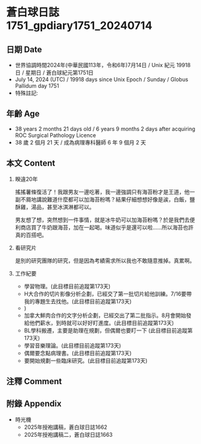 [_metadata_:encoding]: - "utf-8"
[_metadata_:language]: - "zh-Hant-TW"
[_metadata_:fileformat]: - "markdown"
[_metadata_:MIME_type]: - "text/plain"
[_metadata_:markdown_version]: - "commonmark version 0.30"
[_metadata_:markdown_spec]: - "https://spec.commonmark.org/0.30/"

# 蒼白球日誌1751_gpdiary1751_20240714 #

## 日期 Date ##

* 世界協調時間2024年(中華民國113年，令和6年)7月14日 / Unix 紀元 19918 日 / 星期日 / 蒼白球紀元第1751日
* July 14, 2024 (UTC) / 19918 days since Unix Epoch / Sunday / Globus Pallidum day 1751
* 特殊註記:

## 年齡 Age ##

* 38 years 2 months 21 days old / 6 years 9 months 2 days after acquiring ROC Surgical Pathology Licence
* 38 歲 2 個月 21 天 / 成為病理專科醫師 6 年 9 個月 2 天

## 本文 Content ##

1. 睽違20年

    搖搖薯條復活了！我跟男友一邊吃著，我一邊強調只有海苔粉才是王道，他一副不屑地講說難道什麼都可以加海苔粉嗎？結果仔細想想好像是誒，白飯，鹽酥雞，湯品，甚至冰淇淋都可以。

    男友想了想，突然想到一件事情，就是冰牛奶可以加海苔粉嗎？於是我們去便利商店買了牛奶跟海苔，加在一起喝。味道似乎是還可以啦......所以海苔也許真的百搭吧。

2. 看研究片

    是別的研究團隊的研究，但是因為考績需求所以我也不敢隨意推掉。真累啊。

3. 工作紀要

    - 學習物理。(此目標目前追蹤第173天)
    - H大合作的切片影像分析企劃，已經交了第一批切片給他訓練。7/16要帶我的專題生去找他。(此目標目前追蹤第173天)
    - )
    - 加拿大鮮肉合作的文字分析企劃，已經交出了第二批指示。8月會開始發給他們薪水，到時就可以好好盯進度。(此目標目前追蹤第173天)
    - BL學科搬遷，主要是助理在規劃，但偶爾也要盯一下 (此目標目前追蹤第173天)
    - 學習音樂理論。(此目標目前追蹤第173天)
    - 偶爾要念點病理書。(此目標目前追蹤第173天)
    - 要開始規劃一些臨床研究。(此目標目前追蹤第173天)

## 注釋 Comment ##


## 附錄 Appendix ##

* 時光機
    - 2025年授袍講稿，蒼白球日誌1662
    - 2025年授袍講稿二，蒼白球日誌1663
